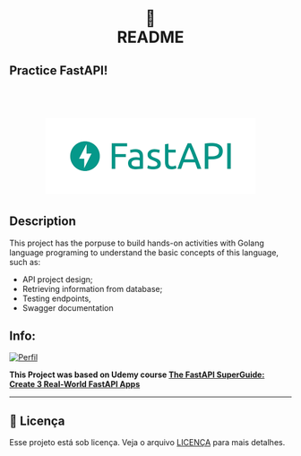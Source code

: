 <h1 align="center">
📄<br>README
</h1>

## Practice FastAPI!
<h1 align="center">
    <br> <img src="fastapi_img.png">
</h1>

## Description

This project has the porpuse to build hands-on activities with Golang language programing  to understand the basic concepts of this language, such as:

- API project design; 
- Retrieving information from database;
- Testing endpoints, 
- Swagger documentation



## Info: 

[![Perfil](https://img.shields.io/badge/perfil%20-%23323330.svg?&style=for-the-badge&logo=perfil&logoColor=black&color=F745B5)](https://github.com/rodrigolaa)

**This Project was based on Udemy course [The FastAPI SuperGuide: Create 3 Real-World FastAPI Apps](https://www.udemy.com/course/create-apps-with-fastapi/)**

---


## 🍜 Licença

Esse projeto está sob licença. Veja o arquivo [LICENÇA](LICENSE.md) para mais detalhes.<br>
